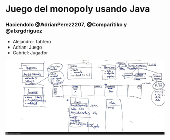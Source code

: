 # Juego del monopoly usando Java

### Haciendolo @AdrianPerez2207, @Comparitiko y @alxrgdriguez

- Alejandro: Tablero
- Adrian: Juego
- Gabriel: Jugador

![clases.jpeg](clases.jpeg)